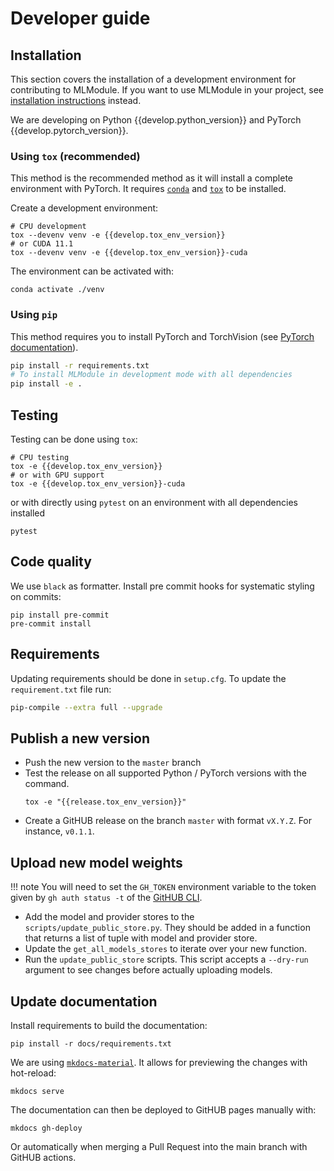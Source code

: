 # Developer guide

## Installation

This section covers the installation of a development environment for contributing to MLModule.
If you want to use MLModule in your project, see [installation instructions](0-installation.md) instead.

We are developing on Python {{develop.python_version}} and PyTorch {{develop.pytorch_version}}.

### Using `tox` (recommended)

This method is the recommended method as it will install a complete environment with PyTorch.
It requires [`conda`](https://docs.conda.io/en/latest/) and
[`tox`](https://tox.readthedocs.io/en/latest/) to be installed.

Create a development environment:

```shell
# CPU development
tox --devenv venv -e {{develop.tox_env_version}}
# or CUDA 11.1
tox --devenv venv -e {{develop.tox_env_version}}-cuda
```

The environment can be activated with:

```shell
conda activate ./venv
```

### Using `pip`

This method requires you to install PyTorch and TorchVision
(see [PyTorch documentation](https://pytorch.org/)).

```bash
pip install -r requirements.txt
# To install MLModule in development mode with all dependencies
pip install -e .
```

## Testing

Testing can be done using `tox`:

```shell
# CPU testing
tox -e {{develop.tox_env_version}}
# or with GPU support
tox -e {{develop.tox_env_version}}-cuda
```

or with directly using `pytest` on an environment with all dependencies installed

```shell
pytest
```

## Code quality

We use `black` as formatter. Install pre commit hooks for systematic styling on commits:

```shell
pip install pre-commit
pre-commit install
```

## Requirements

Updating requirements should be done in `setup.cfg`.
To update the `requirement.txt` file run:

```bash
pip-compile --extra full --upgrade
```

## Publish a new version

* Push the new version to the `master` branch
* Test the release on all supported Python / PyTorch versions with the command.
  ```shell
  tox -e "{{release.tox_env_version}}"
  ```
* Create a GitHUB release on the branch `master` with format `vX.Y.Z`. For instance, `v0.1.1`.

## Upload new model weights

!!! note
    You will need to set the `GH_TOKEN` environment variable to the token given by
    `gh auth status -t` of the [GitHUB CLI](https://cli.github.com/manual/gh_auth_status).

* Add the model and provider stores to the `scripts/update_public_store.py`.
  They should be added in a function that returns a list of tuple with model and provider store.
* Update the `get_all_models_stores` to iterate over your new function.
* Run the `update_public_store` scripts. This script accepts a `--dry-run` argument
  to see changes before actually uploading models.

## Update documentation

Install requirements to build the documentation:

```shell
pip install -r docs/requirements.txt
```

We are using [`mkdocs-material`](https://squidfunk.github.io/mkdocs-material/).
It allows for previewing the changes with hot-reload:

```shell
mkdocs serve
```

The documentation can then be deployed to GitHUB pages manually with:

```shell
mkdocs gh-deploy
```

Or automatically when merging a Pull Request into the main branch with GitHUB actions.
